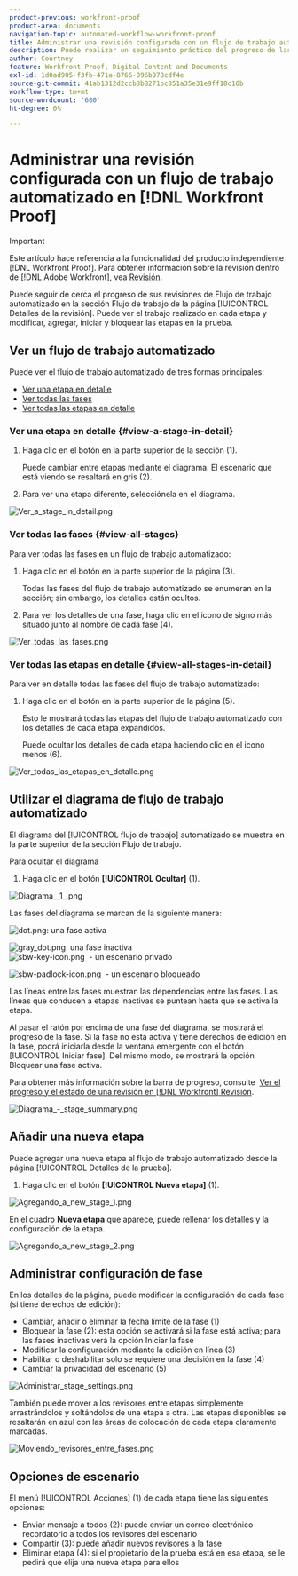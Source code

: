 ```yaml
---
product-previous: workfront-proof
product-area: documents
navigation-topic: automated-workflow-workfront-proof
title: Administrar una revisión configurada con un flujo de trabajo automatizado en  [!DNL Workfront Proof]
description: Puede realizar un seguimiento práctico del progreso de las pruebas de Flujo de trabajo automatizado en la sección Flujo de trabajo de la página Detalles de la prueba. Puede ver el trabajo realizado en cada etapa y modificar, agregar, iniciar y bloquear las etapas en la prueba.
author: Courtney
feature: Workfront Proof, Digital Content and Documents
exl-id: 1d0ad905-f3fb-471a-8766-096b978cdf4e
source-git-commit: 41ab1312d2ccb8b8271bc851a35e31e9ff18c16b
workflow-type: tm+mt
source-wordcount: '680'
ht-degree: 0%

---
```


# Administrar una revisión configurada con un flujo de trabajo automatizado en [!DNL Workfront Proof]

>[!IMPORTANT]
>
>Este artículo hace referencia a la funcionalidad del producto independiente [!DNL Workfront Proof]. Para obtener información sobre la revisión dentro de [!DNL Adobe Workfront], vea [Revisión](../../../review-and-approve-work/proofing/proofing.md).

Puede seguir de cerca el progreso de sus revisiones de Flujo de trabajo automatizado en la sección Flujo de trabajo de la página [!UICONTROL Detalles de la revisión]. Puede ver el trabajo realizado en cada etapa y modificar, agregar, iniciar y bloquear las etapas en la prueba.

## Ver un flujo de trabajo automatizado

Puede ver el flujo de trabajo automatizado de tres formas principales:

* [Ver una etapa en detalle](#view-a-stage-in-detail)
* [Ver todas las fases](#view-all-stages)
* [Ver todas las etapas en detalle](#view-all-stages-in-detail)

### Ver una etapa en detalle {#view-a-stage-in-detail}

1. Haga clic en el botón en la parte superior de la sección (1).

   Puede cambiar entre etapas mediante el diagrama. El escenario que está viendo se resaltará en gris (2).

1. Para ver una etapa diferente, selecciónela en el diagrama.

![Ver_a_stage_in_detail.png](assets/view-a-stage-in-detail-350x249.png)

### Ver todas las fases {#view-all-stages}

Para ver todas las fases en un flujo de trabajo automatizado:

1. Haga clic en el botón en la parte superior de la página (3).

   Todas las fases del flujo de trabajo automatizado se enumeran en la sección; sin embargo, los detalles están ocultos.

1. Para ver los detalles de una fase, haga clic en el icono de signo más situado junto al nombre de cada fase (4).

![Ver_todas_las_fases.png](assets/view-all-stages-350x212.png)

### Ver todas las etapas en detalle {#view-all-stages-in-detail}

Para ver en detalle todas las fases del flujo de trabajo automatizado:

1. Haga clic en el botón en la parte superior de la página (5).

   Esto le mostrará todas las etapas del flujo de trabajo automatizado con los detalles de cada etapa expandidos.

   Puede ocultar los detalles de cada etapa haciendo clic en el icono menos (6).

![Ver_todas_las_etapas_en_detalle.png](assets/view-all-stages-in-detail-350x370.png)

## Utilizar el diagrama de flujo de trabajo automatizado

El diagrama del [!UICONTROL flujo de trabajo] automatizado se muestra en la parte superior de la sección Flujo de trabajo.

Para ocultar el diagrama

1. Haga clic en el botón **[!UICONTROL Ocultar]** (1).

![Diagrama__1_.png](assets/diagram--1--350x217.png)

Las fases del diagrama se marcan de la siguiente manera:

![dot.png](assets/dot.png): una fase activa

![gray_dot.png](assets/grey-dot.png): una fase inactiva\
![sbw-key-icon.png](assets/sbw-key-icon.png)  - un escenario privado

![sbw-padlock-icon.png](assets/sbw-padlock-icon.png)  - un escenario bloqueado

Las líneas entre las fases muestran las dependencias entre las fases. Las líneas que conducen a etapas inactivas se puntean hasta que se activa la etapa.

Al pasar el ratón por encima de una fase del diagrama, se mostrará el progreso de la fase. Si la fase no está activa y tiene derechos de edición en la fase, podrá iniciarla desde la ventana emergente con el botón [!UICONTROL Iniciar fase]. Del mismo modo, se mostrará la opción Bloquear una fase activa.

Para obtener más información sobre la barra de progreso, consulte  [Ver el progreso y el estado de una revisión en [!DNL Workfront] Revisión](../../../workfront-proof/wp-work-proofsfiles/manage-your-work/view-progress-and-status-of-proof.md).

![Diagrama_-_stage_summary.png](assets/diagram---stage-summary-350x214.png)

## Añadir una nueva etapa

Puede agregar una nueva etapa al flujo de trabajo automatizado desde la página [!UICONTROL Detalles de la prueba].

1. Haga clic en el botón **[!UICONTROL Nueva etapa]** (1).

![Agregando_a_new_stage_1.png](assets/adding-a-new-stage-1-350x218.png)

En el cuadro **Nueva etapa** que aparece, puede rellenar los detalles y la configuración de la etapa.

![Agregando_a_new_stage_2.png](assets/adding-a-new-stage-2-350x332.png)

## Administrar configuración de fase

En los detalles de la página, puede modificar la configuración de cada fase (si tiene derechos de edición):

* Cambiar, añadir o eliminar la fecha límite de la fase (1)
* Bloquear la fase (2): esta opción se activará si la fase está activa; para las fases inactivas verá la opción Iniciar la fase
* Modificar la configuración mediante la edición en línea (3)
* Habilitar o deshabilitar solo se requiere una decisión en la fase (4)
* Cambiar la privacidad del escenario (5)

![Administrar_stage_settings.png](assets/managing-stage-settings-350x93.png)

También puede mover a los revisores entre etapas simplemente arrastrándolos y soltándolos de una etapa a otra. Las etapas disponibles se resaltarán en azul con las áreas de colocación de cada etapa claramente marcadas.

![Moviendo_revisores_entre_fases.png](assets/moving-reviewers-between-stages-350x254.png)

## Opciones de escenario

El menú [!UICONTROL Acciones] (1) de cada etapa tiene las siguientes opciones:

* Enviar mensaje a todos (2): puede enviar un correo electrónico recordatorio a todos los revisores del escenario
* Compartir (3): puede añadir nuevos revisores a la fase
* Eliminar etapa (4): si el propietario de la prueba está en esa etapa, se le pedirá que elija una nueva etapa para ellos
